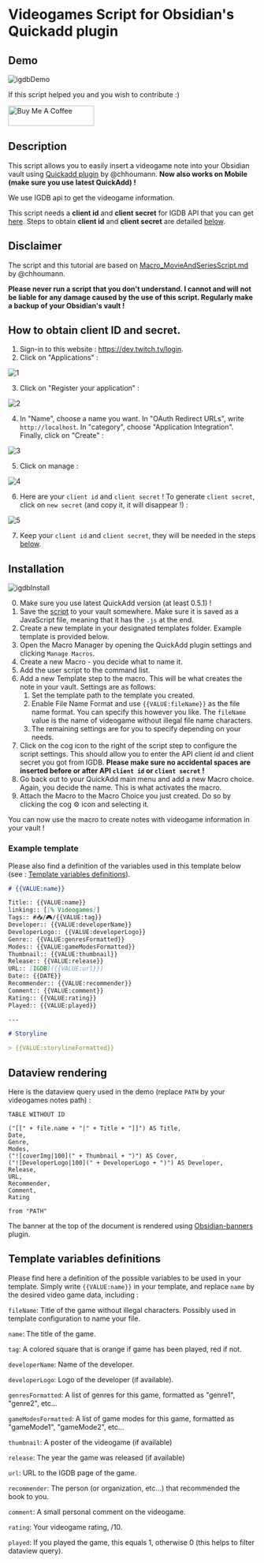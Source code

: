 # Videogames Script for Obsidian's Quickadd plugin

## Demo
![igdbDemo](https://user-images.githubusercontent.com/52013479/150051838-f68e23c2-2a3a-43e3-a25c-d6d8f4ba6830.gif)

If this script helped you and you wish to contribute :)

<a href="https://www.buymeacoffee.com/elawsdev4" target="_blank"><img src="https://cdn.buymeacoffee.com/buttons/default-orange.png" alt="Buy Me A Coffee" height="41" width="174"></a>

## Description
This script allows you to easily insert a videogame note into your Obsidian vault using [Quickadd plugin](https://github.com/chhoumann/quickadd) by @chhoumann. **Now also works on Mobile (make sure you use latest QuickAdd) !**

We use IGDB api to get the videogame information. 

This script needs a **client id** and **client secret** for IGDB API that you can get [here](https://api-docs.igdb.com/#about). Steps to obtain **client id** and **client secret** are detailed [below](#how-to-obtain-client-id-and-secret).

## Disclaimer

The script and this tutorial are based on [Macro_MovieAndSeriesScript.md](https://github.com/chhoumann/quickadd/blob/master/docs/Examples/Macro_MovieAndSeriesScript.md) by @chhoumann.

**Please never run a script that you don't understand. I cannot and will not be liable for any damage caused by the use of this script. Regularly make a backup of your Obsidian's vault !**

## How to obtain client ID and secret.

1. Sign-in to this website : https://dev.twitch.tv/login.
2. Click on "Applications" :

![1](https://user-images.githubusercontent.com/52013479/151679962-4f510da2-bdb4-49d0-82f9-baaacb7bb4f6.png)

3. Click on "Register your application" :

![2](https://user-images.githubusercontent.com/52013479/151679974-093dc027-3d17-4ba4-8225-44f6eb5a7262.png)

4. In "Name", choose a name you want. In "OAuth Redirect URLs", write `http://localhost`. In "category", choose "Application Integration". Finally, click on "Create" :

![3](https://user-images.githubusercontent.com/52013479/151680007-4a96a8df-d6a2-483f-bab6-0f5454d909af.png)

5. Click on manage :

![4](https://user-images.githubusercontent.com/52013479/151680012-2d453d2b-6e1a-4e1e-8feb-2c6067f9cdfd.png)

6. Here are your `client id` and `client secret` ! To generate `client secret`, click on `new secret` (and copy it, it will disappear !) :

![5](https://user-images.githubusercontent.com/52013479/151680023-a243939d-b208-4a25-a256-a4bc49092a95.png)

7. Keep your `client id` and `client secret`, they will be needed in the steps [below](#installation).

## Installation
![igdbInstall](https://user-images.githubusercontent.com/52013479/150051891-f9330609-8521-402a-97f1-3288bb4186f3.gif)

0. Make sure you use latest QuickAdd version (at least 0.5.1) !
1. Save the [script](https://github.com/Elaws/script_videogames_quickAdd/releases) to your vault somewhere. Make sure it is saved as a JavaScript file, meaning that it has the `.js` at the end.
2. Create a new template in your designated templates folder. Example template is provided below.
3. Open the Macro Manager by opening the QuickAdd plugin settings and clicking `Manage Macros`.
4. Create a new Macro - you decide what to name it.
5. Add the user script to the command list.
6. Add a new Template step to the macro. This will be what creates the note in your vault. Settings are as follows:
    1. Set the template path to the template you created.
    2. Enable File Name Format and use `{{VALUE:fileName}}` as the file name format. You can specify this however you like. The `fileName` value is the name of videogame without illegal file name characters.
    3. The remaining settings are for you to specify depending on your needs.
7. Click on the cog icon to the right of the script step to configure the script settings. This should allow you to enter the API client id and client secret you got from IGDB. **Please make sure no accidental spaces are inserted before or after API `client id` or `client secret` !**
8. Go back out to your QuickAdd main menu and add a new Macro choice. Again, you decide the name. This is what activates the macro.
9. Attach the Macro to the Macro Choice you just created. Do so by clicking the cog ⚙ icon and selecting it.

You can now use the macro to create notes with videogame information in your vault !

### Example template

Please also find a definition of the variables used in this template below (see : [Template variables definitions](#template-variables-definitions)).

````markdown
# {{VALUE:name}}

Title:: {{VALUE:name}}
linking:: [[% Videogames]]
Tags:: #📥/🎮/{{VALUE:tag}}
Developer:: {{VALUE:developerName}}
DeveloperLogo:: {{VALUE:developerLogo}}
Genre:: {{VALUE:genresFormatted}} 
Modes:: {{VALUE:gameModesFormatted}}
Thumbnail:: {{VALUE:thumbnail}}
Release:: {{VALUE:release}}
URL:: [IGDB]({{VALUE:url}})
Date:: {{DATE}}
Recommender:: {{VALUE:recommender}}
Comment:: {{VALUE:comment}}
Rating:: {{VALUE:rating}}
Played:: {{VALUE:played}}

---

# Storyline

> {{VALUE:storylineFormatted}}

````

## Dataview rendering

Here is the dataview query used in the demo (replace `PATH` by your videogames notes path) :

```dataview
TABLE WITHOUT ID

("[[" + file.name + "|" + Title + "]]") AS Title,
Date,
Genre,
Modes,
("![coverImg|100](" + Thumbnail + ")") AS Cover,
("![DeveloperLogo|100](" + DeveloperLogo + ")") AS Developer,
Release,
URL,
Recommender,
Comment,
Rating

from "PATH"
```

The banner at the top of the document is rendered using [Obsidian-banners](https://github.com/noatpad/obsidian-banners) plugin.

## Template variables definitions

Please find here a definition of the possible variables to be used in your template. Simply write `{{VALUE:name}}` in your template, and replace `name` by the desired video game data, including :

`fileName`: Title of the game without illegal characters. Possibly used in template configuration to name your file.

`name`: The title of the game.

`tag`: A colored square that is orange if game has been played, red if not.

`developerName`: Name of the developer.

`developerLogo`: Logo of the developer (if available).

`genresFormatted`: A list of genres for this game, formatted as "genre1", "genre2", etc...

`gameModesFormatted`: A list of game modes for this game, formatted as "gameMode1", "gameMode2", etc...

`thumbnail`: A poster of the videogame (if available)

`release`: The year the game was released (if available)

`url`: URL to the IGDB page of the game.

`recommender`: The person (or organization, etc...) that recommended the book to you.

`comment`: A small personal comment on the videogame.

`rating`: Your videogame rating, /10.

`played`: If you played the game, this equals 1, otherwise 0 (this helps to filter dataview query).
